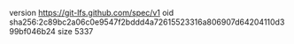 version https://git-lfs.github.com/spec/v1
oid sha256:2c89bc2a06c0e9547f2bddd4a72615523316a806907d64204110d399bf046b24
size 5337
